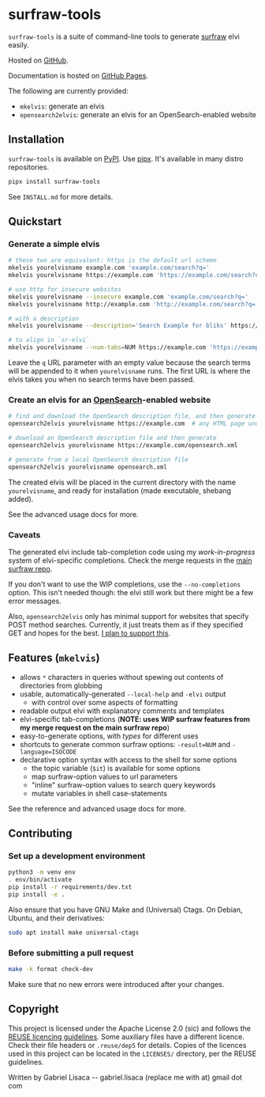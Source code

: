 <!--
SPDX-FileCopyrightText: 2020 Gabriel Lisaca <gabriel.lisaca@gmail.com>

SPDX-License-Identifier: Apache-2.0
-->

# surfraw-tools

`surfraw-tools` is a suite of command-line tools to generate
[surfraw](https://www.techrepublic.com/blog/linux-and-open-source/surfing-the-world-wide-web-raw-style/)
elvi easily.

Hosted on [GitHub](https://github.com/Hoboneer/surfraw-elvis-generator).

Documentation is hosted on [GitHub
Pages](https://hoboneer.github.io/surfraw-elvis-generator/).

The following are currently provided:

* `mkelvis`: generate an elvis
* `opensearch2elvis`: generate an elvis for an OpenSearch-enabled website

## Installation

`surfraw-tools` is available on
[PyPI](https://pypi.org/project/surfraw-tools/).  Use
[pipx](https://github.com/pipxproject/pipx).  It's available in many distro
repositories.

```sh
pipx install surfraw-tools
```

See `INSTALL.md` for more details.

## Quickstart

### Generate a simple elvis
```sh
# these two are equivalent: https is the default url scheme
mkelvis yourelvisname example.com 'example.com/search?q='
mkelvis yourelvisname https://example.com 'https://example.com/search?q='

# use http for insecure websites
mkelvis yourelvisname --insecure example.com 'example.com/search?q='
mkelvis yourelvisname http://example.com 'http://example.com/search?q='

# with a description
mkelvis yourelvisname --description='Search Example for bliks' https://example.com 'https://example.com/search?q='

# to align in `sr-elvi`
mkelvis yourelvisname --num-tabs=NUM https://example.com 'https://example.com/search?q='
```

Leave the `q` URL parameter with an empty value because the search terms will
be appended to it when `yourelvisname` runs.  The first URL is where the elvis
takes you when no search terms have been passed.

### Create an elvis for an [OpenSearch](https://github.com/dewitt/opensearch)-enabled website
```sh
# find and download the OpenSearch description file, and then generate
opensearch2elvis yourelvisname https://example.com  # any HTML page under the domain should work

# download an OpenSearch description file and then generate
opensearch2elvis yourelvisname https://example.com/opensearch.xml

# generate from a local OpenSearch description file
opensearch2elvis yourelvisname opensearch.xml
```

The created elvis will be placed in the current directory with the name
`yourelvisname`, and ready for installation (made executable, shebang added).

See the advanced usage docs for more.

### Caveats

The generated elvi include tab-completion code using my *work-in-progress*
system of elvi-specific completions.  Check the merge requests in the [main
surfraw repo](https://gitlab.com/surfraw/Surfraw).

If you don't want to use the WIP completions, use the `--no-completions`
option.  This isn't needed though: the elvi still work but there might be a few
error messages.

Also, `opensearch2elvis` only has minimal support for websites that specify
POST method searches.  Currently, it just treats them as if they specified GET
and hopes for the best.  [I plan to support
this](https://github.com/Hoboneer/surfraw-elvis-generator/issues/27).

## Features (`mkelvis`)

* allows `*` characters in queries without spewing out contents of directories from globbing
* usable, automatically-generated `--local-help` and `-elvi` output
    - with control over some aspects of formatting
* readable output elvi with explanatory comments and templates
* elvi-specific tab-completions (**NOTE: uses WIP surfraw features from my merge request on the main surfraw repo**)
* easy-to-generate options, with *types* for different uses
* shortcuts to generate common surfraw options: `-result=NUM` and `-language=ISOCODE`
* declarative option syntax with access to the shell for some options
    - the topic variable (`$it`) is available for some options
    - map surfraw-option values to url parameters
    - "inline" surfraw-option values to search query keywords
    - mutate variables in shell case-statements

See the reference and advanced usage docs for more.

## Contributing

### Set up a development environment
```sh
python3 -m venv env
. env/bin/activate
pip install -r requirements/dev.txt
pip install -e .
```

Also ensure that you have GNU Make and (Universal) Ctags.  On Debian, Ubuntu, and their derivatives:
```sh
sudo apt install make universal-ctags
```

### Before submitting a pull request
```sh
make -k format check-dev
```

Make sure that no new errors were introduced after your changes.

## Copyright

This project is licensed under the Apache License 2.0 (sic) and follows the
[REUSE licencing guidelines](https://reuse.software).  Some auxiliary files
have a different licence.  Check their file headers or `.reuse/dep5` for
details.  Copies of the licences used in this project can be located in the
`LICENSES/` directory, per the REUSE guidelines.

Written by Gabriel Lisaca -- gabriel.lisaca (replace me with at) gmail dot com

